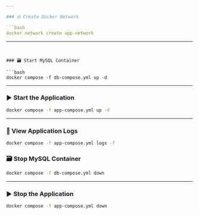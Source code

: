 ```yaml
---

### 🌐 Create Docker Network

```bash
docker network create app-network
```

---
```


### 🗃️ Start MySQL Container

```bash
docker compose -f db-compose.yml up -d
```

---

### ▶️ Start the Application

```bash
docker compose -f app-compose.yml up -d
```

---

### 📄 View Application Logs

```bash
docker compose -f app-compose.yml logs -f
```

### 🗃️ Stop MySQL Container

```bash
docker compose -f db-compose.yml down
```

---

### ▶️ Stop the Application

```bash
docker compose -f app-compose.yml down
```
